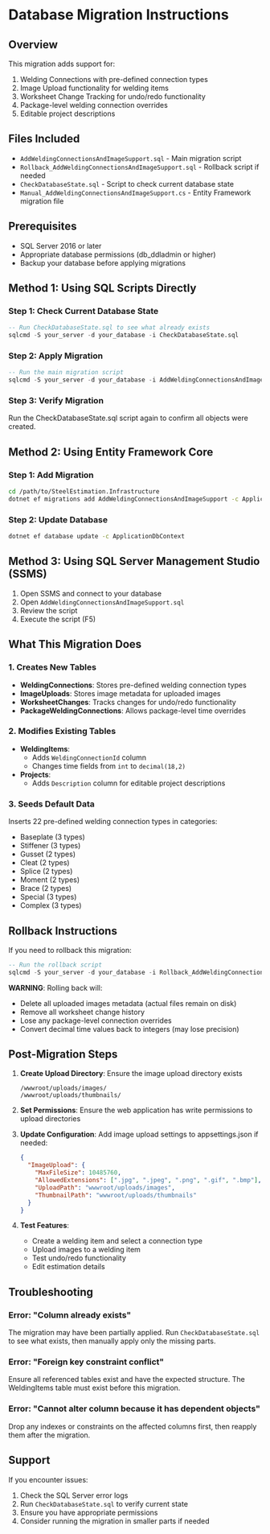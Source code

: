 # Database Migration Instructions

## Overview
This migration adds support for:
1. Welding Connections with pre-defined connection types
2. Image Upload functionality for welding items
3. Worksheet Change Tracking for undo/redo functionality
4. Package-level welding connection overrides
5. Editable project descriptions

## Files Included
- `AddWeldingConnectionsAndImageSupport.sql` - Main migration script
- `Rollback_AddWeldingConnectionsAndImageSupport.sql` - Rollback script if needed
- `CheckDatabaseState.sql` - Script to check current database state
- `Manual_AddWeldingConnectionsAndImageSupport.cs` - Entity Framework migration file

## Prerequisites
- SQL Server 2016 or later
- Appropriate database permissions (db_ddladmin or higher)
- Backup your database before applying migrations

## Method 1: Using SQL Scripts Directly

### Step 1: Check Current Database State
```sql
-- Run CheckDatabaseState.sql to see what already exists
sqlcmd -S your_server -d your_database -i CheckDatabaseState.sql
```

### Step 2: Apply Migration
```sql
-- Run the main migration script
sqlcmd -S your_server -d your_database -i AddWeldingConnectionsAndImageSupport.sql
```

### Step 3: Verify Migration
Run the CheckDatabaseState.sql script again to confirm all objects were created.

## Method 2: Using Entity Framework Core

### Step 1: Add Migration
```bash
cd /path/to/SteelEstimation.Infrastructure
dotnet ef migrations add AddWeldingConnectionsAndImageSupport -c ApplicationDbContext
```

### Step 2: Update Database
```bash
dotnet ef database update -c ApplicationDbContext
```

## Method 3: Using SQL Server Management Studio (SSMS)

1. Open SSMS and connect to your database
2. Open `AddWeldingConnectionsAndImageSupport.sql`
3. Review the script
4. Execute the script (F5)

## What This Migration Does

### 1. Creates New Tables
- **WeldingConnections**: Stores pre-defined welding connection types
- **ImageUploads**: Stores image metadata for uploaded images
- **WorksheetChanges**: Tracks changes for undo/redo functionality
- **PackageWeldingConnections**: Allows package-level time overrides

### 2. Modifies Existing Tables
- **WeldingItems**: 
  - Adds `WeldingConnectionId` column
  - Changes time fields from `int` to `decimal(18,2)`
- **Projects**: 
  - Adds `Description` column for editable project descriptions

### 3. Seeds Default Data
Inserts 22 pre-defined welding connection types in categories:
- Baseplate (3 types)
- Stiffener (3 types)
- Gusset (2 types)
- Cleat (2 types)
- Splice (2 types)
- Moment (2 types)
- Brace (2 types)
- Special (3 types)
- Complex (3 types)

## Rollback Instructions

If you need to rollback this migration:

```sql
-- Run the rollback script
sqlcmd -S your_server -d your_database -i Rollback_AddWeldingConnectionsAndImageSupport.sql
```

**WARNING**: Rolling back will:
- Delete all uploaded images metadata (actual files remain on disk)
- Remove all worksheet change history
- Lose any package-level connection overrides
- Convert decimal time values back to integers (may lose precision)

## Post-Migration Steps

1. **Create Upload Directory**: Ensure the image upload directory exists
   ```
   /wwwroot/uploads/images/
   /wwwroot/uploads/thumbnails/
   ```

2. **Set Permissions**: Ensure the web application has write permissions to upload directories

3. **Update Configuration**: Add image upload settings to appsettings.json if needed:
   ```json
   {
     "ImageUpload": {
       "MaxFileSize": 10485760,
       "AllowedExtensions": [".jpg", ".jpeg", ".png", ".gif", ".bmp"],
       "UploadPath": "wwwroot/uploads/images",
       "ThumbnailPath": "wwwroot/uploads/thumbnails"
     }
   }
   ```

4. **Test Features**:
   - Create a welding item and select a connection type
   - Upload images to a welding item
   - Test undo/redo functionality
   - Edit estimation details

## Troubleshooting

### Error: "Column already exists"
The migration may have been partially applied. Run `CheckDatabaseState.sql` to see what exists, then manually apply only the missing parts.

### Error: "Foreign key constraint conflict"
Ensure all referenced tables exist and have the expected structure. The WeldingItems table must exist before this migration.

### Error: "Cannot alter column because it has dependent objects"
Drop any indexes or constraints on the affected columns first, then reapply them after the migration.

## Support
If you encounter issues:
1. Check the SQL Server error logs
2. Run `CheckDatabaseState.sql` to verify current state
3. Ensure you have appropriate permissions
4. Consider running the migration in smaller parts if needed